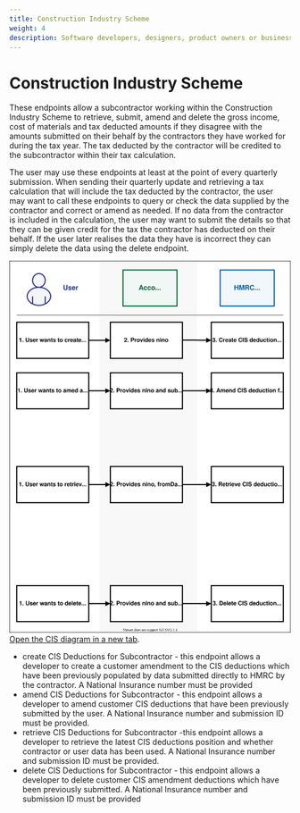 ```yaml
---
title: Construction Industry Scheme
weight: 4
description: Software developers, designers, product owners or business analysts. Integrate your software with the Income Tax API for Making Tax Digital.
---
```


<!--- Section owner: MTD Programme --->

# Construction Industry Scheme

These endpoints allow a subcontractor working within the Construction Industry Scheme to retrieve, submit, amend and delete the gross income, cost of materials and tax deducted amounts if they disagree with the amounts submitted on their behalf by the contractors they have worked for during the tax year. The tax deducted by the contractor will be credited to the subcontractor within their tax calculation.

The user may use these endpoints at least at the point of every quarterly submission. When sending their quarterly update and retrieving a tax calculation that will include the tax deducted by the contractor, the user may want to call these endpoints to query or check the data supplied by the contractor and correct or amend as needed. If no data from the contractor is included in the calculation, the user may want to submit the details so that they can be given credit for the tax the contractor has deducted on their behalf. If the user later realises the data they have is incorrect they can simply delete the data using the delete endpoint.


<a href="figures/CIS.svg" target="blank"><img src="figures/CIS.svg" alt="CIS diagram" style="width:720px;" /></a>
<a href="figures/CIS.svg" target="blank">Open the CIS diagram in a new tab</a>.

* create CIS Deductions for Subcontractor - this endpoint allows a developer to create a customer amendment to the CIS deductions which have been previously populated by data submitted directly to HMRC by the contractor. A National Insurance number must be provided
* amend CIS Deductions for Subcontractor - this endpoint allows a developer to amend customer CIS deductions that have been previously submitted by the user.  A National Insurance number and submission ID must be provided.
* retrieve CIS Deductions for Subcontractor -this endpoint allows a developer to retrieve the latest CIS deductions position and whether contractor or user data has been used. A National Insurance number and submission ID must be provided. 
* delete CIS Deductions for Subcontractor - this endpoint allows a developer to delete customer CIS amendment deductions which have been previously submitted. A National Insurance number and submission ID must be provided






